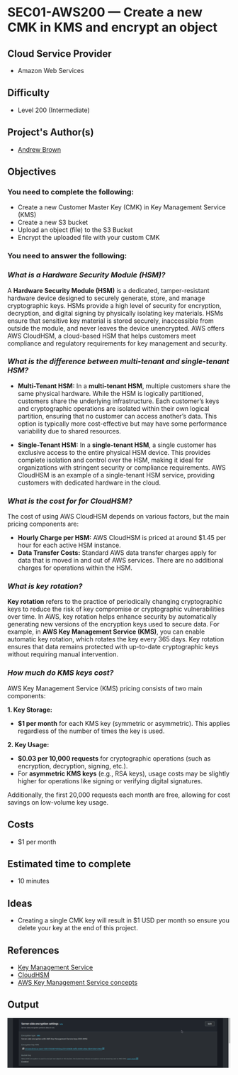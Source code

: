 # SEC01-AWS200 — Create a new CMK in KMS and encrypt an object

## Cloud Service Provider
- Amazon Web Services

## Difficulty

- Level 200 (Intermediate)

## Project's Author(s)

- [Andrew Brown](https://twitter.com/andrewbrown)

## Objectives

### You need to complete the following:

- Create a new Customer Master Key (CMK) in Key Management Service (KMS)
- Create a new S3 bucket
- Upload an object (file) to the S3 Bucket
- Encrypt the uploaded file with your custom CMK

### You need to answer the following:

### ***What is a Hardware Security Module (HSM)?***

A **Hardware Security Module (HSM)** is a dedicated, tamper-resistant hardware device designed to securely generate, store, and manage cryptographic keys. HSMs provide a high level of security for encryption, decryption, and digital signing by physically isolating key materials. HSMs ensure that sensitive key material is stored securely, inaccessible from outside the module, and never leaves the device unencrypted. AWS offers AWS CloudHSM, a cloud-based HSM that helps customers meet compliance and regulatory requirements for key management and security.

### ***What is the difference between multi-tenant and single-tenant HSM?***

- **Multi-Tenant HSM:** In a **multi-tenant HSM**, multiple customers share the same physical hardware. While the HSM is logically partitioned, customers share the underlying infrastructure. Each customer’s keys and cryptographic operations are isolated within their own logical partition, ensuring that no customer can access another’s data. This option is typically more cost-effective but may have some performance variability due to shared resources.

- **Single-Tenant HSM:** In a **single-tenant HSM**, a single customer has exclusive access to the entire physical HSM device. This provides complete isolation and control over the HSM, making it ideal for organizations with stringent security or compliance requirements. AWS CloudHSM is an example of a single-tenant HSM service, providing customers with dedicated hardware in the cloud.

### ***What is the cost for for CloudHSM?***

The cost of using AWS CloudHSM depends on various factors, but the main pricing components are:

- **Hourly Charge per HSM:** AWS CloudHSM is priced at around $1.45 per hour for each active HSM instance.
- **Data Transfer Costs:** Standard AWS data transfer charges apply for data that is moved in and out of AWS services. There are no additional charges for operations within the HSM.

### ***What is key rotation?***

**Key rotation** refers to the practice of periodically changing cryptographic keys to reduce the risk of key compromise or cryptographic vulnerabilities over time. In AWS, key rotation helps enhance security by automatically generating new versions of the encryption keys used to secure data. For example, in **AWS Key Management Service (KMS)**, you can enable automatic key rotation, which rotates the key every 365 days. Key rotation ensures that data remains protected with up-to-date cryptographic keys without requiring manual intervention.

### ***How much do KMS keys cost?***
AWS Key Management Service (KMS) pricing consists of two main components:

**1. Key Storage:**
  - **$1 per month** for each KMS key (symmetric or asymmetric). This applies regardless of the number of times the key is used.

**2. Key Usage:**
  - **$0.03 per 10,000 requests** for cryptographic operations (such as encryption, decryption, signing, etc.).
  - For **asymmetric KMS keys** (e.g., RSA keys), usage costs may be slightly higher for operations like signing or verifying digital signatures.

Additionally, the first 20,000 requests each month are free, allowing for cost savings on low-volume key usage.

## Costs
- $1 per month

## Estimated time to complete
- 10 minutes

## Ideas
- Creating a single CMK key will result in $1 USD per month so ensure
  you delete your key at the end of this project.

## References
- [Key Management Service](https://aws.amazon.com/kms/)
- [CloudHSM](https://aws.amazon.com/cloudhsm/)
- [AWS Key Management Service concepts](https://docs.aws.amazon.com/kms/latest/developerguide/concepts.html)

## Output
![alt text](Image.png)
